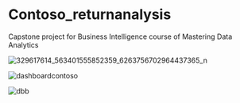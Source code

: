 # Contoso_returnanalysis
Capstone project for Business Intelligence course of Mastering Data Analytics

![329617614_563401555852359_6263756702964437365_n](https://user-images.githubusercontent.com/104529166/217899039-8e06a518-633f-4120-bee6-83e581d1d53f.jpg)

![dashboardcontoso](https://user-images.githubusercontent.com/104529166/217899323-99b8951d-43b4-4cc6-9d05-3e97cdbbd92f.png)

![dbb](https://user-images.githubusercontent.com/104529166/217899583-38cccc7b-72f4-4353-b41d-b6005cda28a3.png)
